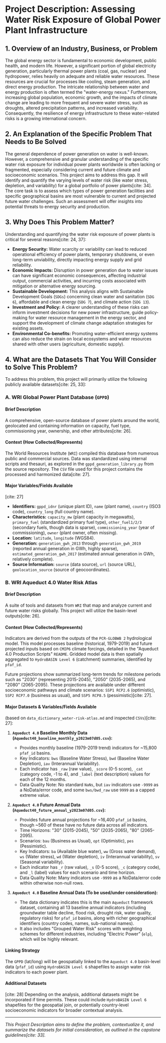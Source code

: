 # Project Description: Assessing Water Risk Exposure of Global Power Plant Infrastructure

## 1. Overview of an Industry, Business, or Problem

The global energy sector is fundamental to economic development, public health, and modern life. However, a significant portion of global electricity generation, particularly thermal power plants (coal, gas, nuclear) and hydropower, relies heavily on adequate and reliable water resources. These resources are crucial for processes like cooling, steam generation, and direct energy production. The intricate relationship between water and energy production is often termed the "water-energy nexus." Furthermore, increasing global population, economic growth, and the impacts of climate change are leading to more frequent and severe water stress, such as droughts, altered precipitation patterns, and increased variability. Consequently, the resilience of energy infrastructure to these water-related risks is a growing international concern.

## 2. An Explanation of the Specific Problem That Needs to Be Solved

The general dependence of power generation on water is well-known. However, a comprehensive and granular understanding of the specific water risk exposure for individual power plants worldwide is often lacking or fragmented, especially considering current and future climate and socioeconomic scenarios. This project aims to address this gap. It will identify and quantify the varying levels of water risk (like water stress, depletion, and variability) for a global portfolio of power plants[cite: 34]. The core task is to assess which types of power generation facilities and specific geographical basins are most vulnerable to current and projected future water challenges. Such an assessment will offer insights into potential threats to energy security and production.

## 3. Why Does This Problem Matter?

Understanding and quantifying the water risk exposure of power plants is critical for several reasons[cite: 24, 37]:

- **Energy Security:** Water scarcity or variability can lead to reduced operational efficiency of power plants, temporary shutdowns, or even long-term unviability, directly impacting energy supply and grid reliability.
- **Economic Impacts:** Disruption in power generation due to water issues can have significant economic consequences, affecting industrial output, commercial activities, and incurring costs associated with mitigation or alternative energy sourcing.
- **Sustainable Development:** This analysis aligns with Sustainable Development Goals (`SDGs`) concerning clean water and sanitation (`SDG 6`), affordable and clean energy (`SDG 7`), and climate action (`SDG 13`).
- **Investment and Policy:** A clearer understanding of these risks can inform investment decisions for new power infrastructure, guide policy-making for water resource management in the energy sector, and support the development of climate change adaptation strategies for existing assets.
- **Environmental Co-benefits:** Promoting water-efficient energy systems can also reduce the strain on local ecosystems and water resources shared with other users (agriculture, domestic supply).

## 4. What are the Datasets That You Will Consider to Solve This Problem?

To address this problem, this project will primarily utilize the following publicly available datasets[cite: 25, 33]:

### A. WRI Global Power Plant Database (`GPPD`)

#### Brief Description

A comprehensive, open-source database of power plants around the world, geolocated and containing information on capacity, fuel type, commissioning year, ownership, and other attributes[cite: 26].

#### Context (How Collected/Represents)

The World Resources Institute (`WRI`) compiled this database from numerous public and commercial sources. Data was standardized using internal scripts and thesauri, as explored in the `gppd_generation_library.py` from the source repository. The `CSV` file used for this project contains the processed and harmonized data[cite: 27].

#### Major Variables/Fields Available
[cite: 27]
- **Identifiers:** `gppd_idnr` (unique plant ID), `name` (plant name), `country` (ISO3 code), `country_long` (full country name).
- **Characteristics:** `capacity_mw` (plant capacity in megawatts), `primary_fuel` (standardized primary fuel type), `other_fuel1/2/3` (secondary fuels, though data is sparse), `commissioning_year` (year of commissioning), `owner` (plant owner, often missing).
- **Location:** `latitude`, `longitude` (WGS84).
- **Generation:** `generation_gwh_2013` through `generation_gwh_2019` (reported annual generation in GWh, highly sparse), `estimated_generation_gwh_2017` (estimated annual generation in GWh, relatively complete).
- **Source Information:** `source` (data source), `url` (source URL), `geolocation_source` (source of geocoordinates).

### B. WRI Aqueduct 4.0 Water Risk Atlas

#### Brief Description

A suite of tools and datasets from `WRI` that map and analyze current and future water risks globally. This project will utilize the basin-level outputs[cite: 26].

#### Context (How Collected/Represents)

Indicators are derived from the outputs of the `PCR-GLOBWB 2` hydrological model. This model processes baseline (historical, 1979-2019) and future projected inputs based on `CMIP6` climate forcings, detailed in the "Aqueduct 4.0 Production Scripts" `README`. Gridded model data is then spatially aggregated to `HydroBASIN Level 6` (catchment) summaries, identified by `pfaf_id`.

Future projections show summarized long-term trends for milestone periods such as "2030" (representing 2015-2045), "2050" (2035-2065), and "2080" (2065-2095). These projections are available under different socioeconomic pathways and climate scenarios: `SSP1 RCP2.6` (optimistic), `SSP2 RCP7.0` (business as usual), and `SSP5 RCP8.5` (pessimistic)[cite: 27].

#### Major Datasets & Variables/Fields Available
(based on `data_dictionary_water-risk-atlas.md` and inspected `CSVs`)[cite: 27]:
1.  **`Aqueduct 4.0` Baseline Monthly Data (`Aqueduct40_baseline_monthly_y2023m07d05.csv`):**
    - Provides monthly baseline (1979-2019 trend) indicators for ~15,800 `pfaf_id` basins.
    - Key Indicators: `bws` (Baseline Water Stress), `bwd` (Baseline Water Depletion), `iav` (Interannual Variability).
    - Each indicator has `_raw` (raw value), `_score` (0-5 score), `_cat` (category code, -1 to 4), and `_label` (text description) values for each of the 12 months.
    - Data Quality Note: No standard `NaNs`, but `iav` indicators use `-9999` as a NoData/error code, and some `bws/bwd_raw` use `9999` as a capped extreme value.

2.  **`Aqueduct 4.0` Future Annual Data (`Aqueduct40_future_annual_y2023m07d05.csv`):**
    - Provides future annual projections for ~16,400 `pfaf_id` basins, though ~560 of these have no future data across all indicators.
    - Time Horizons: "30" (2015-2045), "50" (2035-2065), "80" (2065-2095).
    - Scenarios: `bau` (Business as Usual), `opt` (Optimistic), `pes` (Pessimistic).
    - Key Indicators: `ba` (Available blue water), `ww` (Gross water demand), `ws` (Water stress), `wd` (Water depletion), `iv` (Interannual variability), `sv` (Seasonal variability).
    - Each indicator has `_r` (raw value), `_s` (0-5 score), `_c` (category code), and `_l` (label) values for each scenario and time horizon.
    - Data Quality Note: Many indicators use `-9999` as a NoData/error code within otherwise non-null rows.

3.  **`Aqueduct 4.0` Baseline Annual Data (To be used/under consideration):**
    - The data dictionary indicates this is the main `Aqueduct` framework dataset, containing all 13 baseline annual indicators (including groundwater table decline, flood risk, drought risk, water quality, regulatory risks) for `pfaf_id` basins, along with richer geographical identifiers (country codes, names, sub-national names).
    - It also includes "Grouped Water Risk" scores with weighting schemes for different industries, including "Electric Power" (`elp`), which will be highly relevant.

#### Linking Strategy

The `GPPD` (lat/long) will be geospatially linked to the `Aqueduct 4.0` basin-level data (`pfaf_id`) using `HydroBASIN Level 6` shapefiles to assign water risk indicators to each power plant.

#### Additional Datasets
[cite: 28]
Depending on the analysis, additional datasets might be incorporated if time permits. These could include `HydroBASIN Level 6` shapefiles for the geospatial join, or potentially country-level socioeconomic indicators for broader contextual analysis.

---
*This Project Description aims to define the problem, contextualize it, and summarize the datasets for initial consideration, as outlined in the capstone guidelines[cite: 33].*
